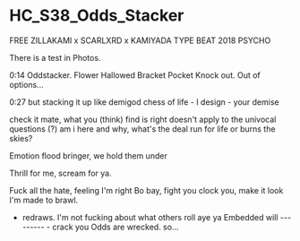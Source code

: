 # HC_S38_Odds_Stacker

FREE ZILLAKAMI x SCARLXRD x KAMIYADA TYPE BEAT 2018 PSYCHO

There is a test in Photos.



0:14 
Oddstacker.
Flower
Hallowed
Bracket
Pocket
Knock out.
Out of options...

0:27
but stacking it up like demigod
chess of life - I design - your demise

check it mate, what you (think) find is right
doesn't apply to the univocal questions (?)
am i here and why, what's the deal
run for life or burns the skies?

Emotion flood bringer, we hold them under

Thrill for me, scream for ya.

Fuck all the hate, feeling I'm right
Bo bay, fight you clock you, make it look I'm made to brawl.
- redraws. I'm not fucking about what others roll aye ya
Embedded will --------- - crack you
Odds are wrecked.
so...










